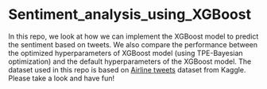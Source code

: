 # Sentiment_analysis_using_XGBoost
In this repo, we look at how we can implement the XGBoost model to predict the sentiment based on tweets. We also compare the performance between the optimized hyperparameters of XGBoost model (using TPE-Bayesian optimization) and the default hyperparameters of the XGBoost model. The dataset used in this repo is based on [Airline tweets](https://www.kaggle.com/crowdflower/twitter-airline-sentiment) dataset from Kaggle. Please take a look and have fun!
